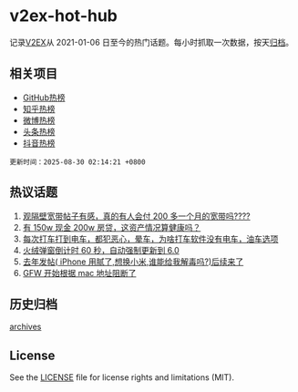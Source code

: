 # v2ex-hot-hub

 记录[V2EX](https://www.v2ex.com/)从 2021-01-06 日至今的热门话题。每小时抓取一次数据，按天[归档](archives)。
 
 ## 相关项目

- [GitHub热榜](https://github.com/lonnyzhang423/github-hot-hub)
- [知乎热榜](https://github.com/lonnyzhang423/zhihu-hot-hub)
- [微博热榜](https://github.com/lonnyzhang423/weibo-hot-hub)
- [头条热榜](https://github.com/lonnyzhang423/toutiao-hot-hub)
- [抖音热榜](https://github.com/lonnyzhang423/douyin-hot-hub)


 `更新时间：2025-08-30 02:14:21 +0800`

## 热议话题

1. [观隔壁宽带帖子有感，真的有人会付 200 多一个月的宽带吗????](https://www.v2ex.com/t/1155739)
1. [有 150w 现金 200w 房贷，这资产情况算健康吗？](https://www.v2ex.com/t/1155721)
1. [每次打车打到电车，都犯恶心，晕车，为啥打车软件没有电车，油车选项](https://www.v2ex.com/t/1155720)
1. [火绒弹窗倒计时 60 秒，自动强制更新到 6.0](https://www.v2ex.com/t/1155748)
1. [去年发帖( iPhone 用腻了,想换小米,谁能给我解毒吗?)后续来了](https://www.v2ex.com/t/1155719)
1. [GFW 开始根据 mac 地址阻断了](https://www.v2ex.com/t/1155738)

## 历史归档

[archives](archives)

## License

See the [LICENSE](LICENSE) file for license rights and limitations (MIT).
